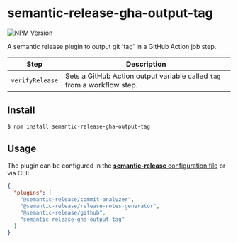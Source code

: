 # semantic-release-gha-output-tag
![NPM Version](https://img.shields.io/npm/v/semantic-release-gha-output-tag)

A semantic release plugin to output git 'tag' in a GitHub Action job step.

| Step               | Description                                                                                  |
| ------------------ | -------------------------------------------------------------------------------------------- |
| `verifyRelease`    | Sets a GitHub Action output variable called `tag` from a workflow step.                      |

## Install

```bash
$ npm install semantic-release-gha-output-tag
```

## Usage

The plugin can be configured in the [**semantic-release** configuration file](https://github.com/semantic-release/semantic-release/blob/master/docs/usage/configuration.md#configuration) or via CLI:

```json
{
  "plugins": [
    "@semantic-release/commit-analyzer",
    "@semantic-release/release-notes-generator",
    "@semantic-release/github",
    "semantic-release-gha-output-tag"
  ]
}
```

